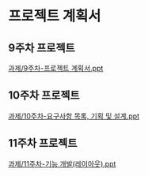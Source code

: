 프로젝트 계획서
======================================================
9주차 프로젝트
-------------
[과제/9주차-프로젝트 계획서.ppt](https://github.com/PSJ0911/HelloWorld/blob/main/9%EC%A3%BC%EC%B0%A8-%ED%94%84%EB%A1%9C%EC%A0%9D%ED%8A%B8%20%EA%B3%84%ED%9A%8D%EC%84%9C.pptx)

10주차 프로젝트
-------------
[과제/10주차-요구사항 목록, 기획 및 설계.ppt]()

11주차 프로젝트
-------------
[과제/11주차-기능 개발(레이아웃).ppt](https://github.com/PSJ0911/HelloWorld/blob/main/9%EC%A3%BC%EC%B0%A8-%ED%94%84%EB%A1%9C%EC%A0%9D%ED%8A%B8%20%EA%B3%84%ED%9A%8D%EC%84%9C.pptx)


